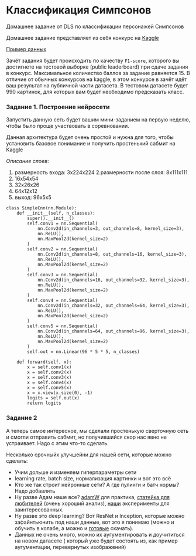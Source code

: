 # Классификация Симпсонов
Домашнее задание от DLS по классификации персонажей Симпсонов

Домашнее задание представляет из себя конкурс на [Kaggle](https://www.kaggle.com/c/journey-springfield/overview)

[Пример данных]()

Зачёт задания будет происходить по качеству `F1-score`, которого вы достигнете на тестовой выборке (public leaderboard) при сдаче задания в конкурс. Максимальное количество баллов за задание равняется 15. В отличие от обычных конкурсов на kaggle, в этом конкурсе в зачёт идёт ваш результат на публичной части датасета. В тестовом датасете будет 990 картинок, для которых вам будет необходимо предсказать класс.

### Задание 1. Построение нейросети

Запустить данную сеть будет вашим мини-заданием на первую неделю, чтобы было проще участвовать в соревновании.

Данная архитектура будет очень простой и нужна для того, чтобы установить базовое понимание и получить простенький сабмит на Kaggle

*Описание слоев*:

1. размерность входа: 3x224x224 
2.размерности после слоя:  8x111x111
3. 16x54x54
4. 32x26x26
5. 64x12x12
6. выход: 96x5x5

```
class SimpleCnn(nn.Module): 
    def __init__(self, n_classes):
        super().__init__()
        self.conv1 = nn.Sequential(
            nn.Conv2d(in_channels=3, out_channels=8, kernel_size=3),
            nn.ReLU(),
            nn.MaxPool2d(kernel_size=2)
        )
        self.conv2 = nn.Sequential(
            nn.Conv2d(in_channels=8, out_channels=16, kernel_size=3),
            nn.ReLU(),
            nn.MaxPool2d(kernel_size=2)
        )
        self.conv3 = nn.Sequential(
            nn.Conv2d(in_channels=16, out_channels=32, kernel_size=3),
            nn.ReLU(),
            nn.MaxPool2d(kernel_size=2)
        )
        self.conv4 = nn.Sequential(
            nn.Conv2d(in_channels=32, out_channels=64, kernel_size=3),
            nn.ReLU(),
            nn.MaxPool2d(kernel_size=2)
        )
        self.conv5 = nn.Sequential(
            nn.Conv2d(in_channels=64, out_channels=96, kernel_size=3),
            nn.ReLU(),
            nn.MaxPool2d(kernel_size=2)
        )
        self.out = nn.Linear(96 * 5 * 5, n_classes)
  
    def forward(self, x):
        x = self.conv1(x)
        x = self.conv2(x)
        x = self.conv3(x)
        x = self.conv4(x)
        x = self.conv5(x)
        x = x.view(x.size(0), -1)
        logits = self.out(x)
        return logits
```

### Задание 2
А теперь самое интересное, мы сделали простенькую сверточную сеть и смогли отправить сабмит, но получившийся скор нас явно не устраивает. Надо с этим что-то сделать. 

Несколько срочныйх улучшейни для нашей сети, которые можно сделать: 

* Учим дольше и изменяем гиперпараметры сети
* learning rate, batch size, нормализация картинки и вот это всё
* Кто же так строит нейронные сети? А где пулинги и батч нормы? Надо добавлять
* Ну разве Адам наше все? [adamW](https://www.fast.ai/2018/07/02/adam-weight-decay/) для практика, [статейка для любителей](https://openreview.net/pdf?id=ryQu7f-RZ) (очень хороший анализ), [наши](https://github.com/MichaelKonobeev/adashift/) эксперименты для заинтересованных.
* Ну разве это deep learning? Вот ResNet и Inception, которые можно зафайнтьюнить под наши данные, вот это я понимаю (можно и обучить в колабе, а можно и [готовые](https://github.com/Cadene/pretrained-models.pytorch) скачать).
* Данных не очень много, можно их аугументировать и доучититься на новом датасете ( который уже будет состоять из, как  пример аугументации, перевернутых изображений)
